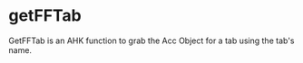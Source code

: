 getFFTab
========

GetFFTab is an AHK function to grab the Acc Object for a tab using the tab's name. 

